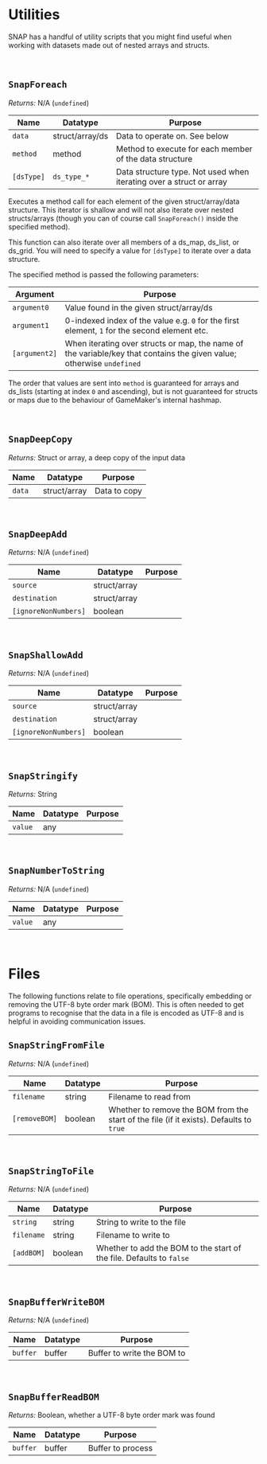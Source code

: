 # Utilities

SNAP has a handful of utility scripts that you might find useful when working with datasets made out of nested arrays and structs.

&nbsp;

## `SnapForeach`

*Returns:* N/A (`undefined`)

|Name      |Datatype       |Purpose                                                            |
|----------|---------------|-------------------------------------------------------------------|
|`data`    |struct/array/ds|Data to operate on. See below                                      |
|`method`  |method         |Method to execute for each member of the data structure            |
|`[dsType]`|`ds_type_*`    |Data structure type. Not used when iterating over a struct or array|

Executes a method call for each element of the given struct/array/data structure. This iterator is shallow and will not also iterate over nested structs/arrays (though you can of course call `SnapForeach()` inside the specified method).

This function can also iterate over all members of a ds_map, ds_list, or ds_grid. You will need to specify a value for `[dsType]` to iterate over a data structure.

The specified method is passed the following parameters:

|Argument     |Purpose                                                                                                              |
|-------------|---------------------------------------------------------------------------------------------------------------------|
|`argument0`  |Value found in the given struct/array/ds                                                                             |
|`argument1`  |0-indexed index of the value e.g. `0` for the first element, `1` for the second element etc.                         |
|`[argument2]`|When iterating over structs or map, the name of the variable/key that contains the given value; otherwise `undefined`|

The order that values are sent into `method` is guaranteed for arrays and ds_lists (starting at index `0` and ascending), but is not guaranteed for structs or maps due to the behaviour of GameMaker's internal hashmap.

&nbsp;

## `SnapDeepCopy`

*Returns:* Struct or array, a deep copy of the input data

|Name      |Datatype    |Purpose     |
|----------|------------|------------|
|`data`    |struct/array|Data to copy|

&nbsp;

## `SnapDeepAdd`

*Returns:* N/A (`undefined`)

|Name                |Datatype    |Purpose     |
|--------------------|------------|------------|
|`source`            |struct/array|            |
|`destination`       |struct/array|            |
|`[ignoreNonNumbers]`|boolean     |            |

&nbsp;

## `SnapShallowAdd`

*Returns:* N/A (`undefined`)

|Name                |Datatype    |Purpose     |
|--------------------|------------|------------|
|`source`            |struct/array|            |
|`destination`       |struct/array|            |
|`[ignoreNonNumbers]`|boolean     |            |

&nbsp;

## `SnapStringify`

*Returns:* String

|Name   |Datatype|Purpose     |
|-------|--------|------------|
|`value`|any     |            |

&nbsp;

## `SnapNumberToString`

*Returns:* N/A (`undefined`)

|Name   |Datatype|Purpose     |
|-------|--------|------------|
|`value`|any     |            |

&nbsp;

# Files

The following functions relate to file operations, specifically embedding or removing the UTF-8 byte order mark (BOM). This is often needed to get programs to recognise that the data in a file is encoded as UTF-8 and is helpful in avoiding communication issues.

## `SnapStringFromFile`

*Returns:* N/A (`undefined`)

|Name         |Datatype|Purpose                                                                                |
|-------------|--------|---------------------------------------------------------------------------------------|
|`filename`   |string  |Filename to read from                                                                  |
|`[removeBOM]`|boolean |Whether to remove the BOM from the start of the file (if it exists). Defaults to `true`|

&nbsp;

## `SnapStringToFile`

*Returns:* N/A (`undefined`)

|Name      |Datatype|Purpose                                                             |
|----------|--------|--------------------------------------------------------------------|
|`string`  |string  |String to write to the file                                         |
|`filename`|string  |Filename to write to                                                |
|`[addBOM]`|boolean |Whether to add the BOM to the start of the file. Defaults to `false`|

&nbsp;

## `SnapBufferWriteBOM`

*Returns:* N/A (`undefined`)

|Name    |Datatype|Purpose                   |
|--------|--------|--------------------------|
|`buffer`|buffer  |Buffer to write the BOM to|

&nbsp;

## `SnapBufferReadBOM`

*Returns:* Boolean, whether a UTF-8 byte order mark was found

|Name    |Datatype|Purpose          |
|--------|--------|-----------------|
|`buffer`|buffer  |Buffer to process|